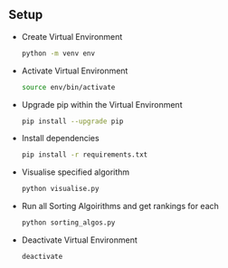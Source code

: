 


## Setup

- Create Virtual Environment
    ```bash
    python -m venv env
    ```
- Activate Virtual Environment
    ```bash
    source env/bin/activate
    ```
- Upgrade pip within the Virtual Environment
    ```bash
    pip install --upgrade pip
    ```
- Install dependencies
    ```bash
    pip install -r requirements.txt
    ```

- Visualise specified algorithm
    ```bash
    python visualise.py
    ```

- Run all Sorting Algoirithms and get rankings for each
    ```bash
    python sorting_algos.py
    ```

- Deactivate Virtual Environment
    ```bash
    deactivate
    ```

